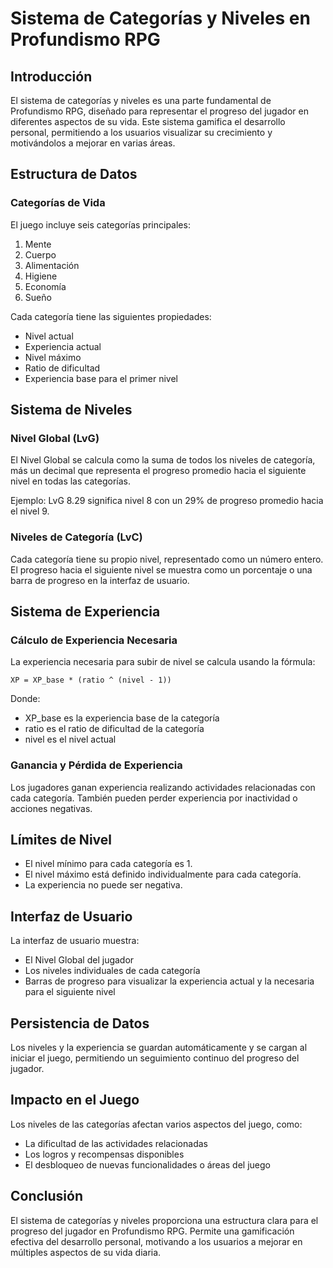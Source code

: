# Sistema de Categorías y Niveles en Profundismo RPG

## Introducción

El sistema de categorías y niveles es una parte fundamental de Profundismo RPG, diseñado para representar el progreso del jugador en diferentes aspectos de su vida. Este sistema gamifica el desarrollo personal, permitiendo a los usuarios visualizar su crecimiento y motivándolos a mejorar en varias áreas.

## Estructura de Datos

### Categorías de Vida

El juego incluye seis categorías principales:

1. Mente
2. Cuerpo
3. Alimentación
4. Higiene
5. Economía
6. Sueño

Cada categoría tiene las siguientes propiedades:

- Nivel actual
- Experiencia actual
- Nivel máximo
- Ratio de dificultad
- Experiencia base para el primer nivel

## Sistema de Niveles

### Nivel Global (LvG)

El Nivel Global se calcula como la suma de todos los niveles de categoría, más un decimal que representa el progreso promedio hacia el siguiente nivel en todas las categorías.

Ejemplo: LvG 8.29 significa nivel 8 con un 29% de progreso promedio hacia el nivel 9.

### Niveles de Categoría (LvC)

Cada categoría tiene su propio nivel, representado como un número entero. El progreso hacia el siguiente nivel se muestra como un porcentaje o una barra de progreso en la interfaz de usuario.

## Sistema de Experiencia

### Cálculo de Experiencia Necesaria

La experiencia necesaria para subir de nivel se calcula usando la fórmula:

```
XP = XP_base * (ratio ^ (nivel - 1))
```

Donde:
- XP_base es la experiencia base de la categoría
- ratio es el ratio de dificultad de la categoría
- nivel es el nivel actual

### Ganancia y Pérdida de Experiencia

Los jugadores ganan experiencia realizando actividades relacionadas con cada categoría. También pueden perder experiencia por inactividad o acciones negativas.

## Límites de Nivel

- El nivel mínimo para cada categoría es 1.
- El nivel máximo está definido individualmente para cada categoría.
- La experiencia no puede ser negativa.

## Interfaz de Usuario

La interfaz de usuario muestra:

- El Nivel Global del jugador
- Los niveles individuales de cada categoría
- Barras de progreso para visualizar la experiencia actual y la necesaria para el siguiente nivel

## Persistencia de Datos

Los niveles y la experiencia se guardan automáticamente y se cargan al iniciar el juego, permitiendo un seguimiento continuo del progreso del jugador.

## Impacto en el Juego

Los niveles de las categorías afectan varios aspectos del juego, como:

- La dificultad de las actividades relacionadas
- Los logros y recompensas disponibles
- El desbloqueo de nuevas funcionalidades o áreas del juego

## Conclusión

El sistema de categorías y niveles proporciona una estructura clara para el progreso del jugador en Profundismo RPG. Permite una gamificación efectiva del desarrollo personal, motivando a los usuarios a mejorar en múltiples aspectos de su vida diaria.